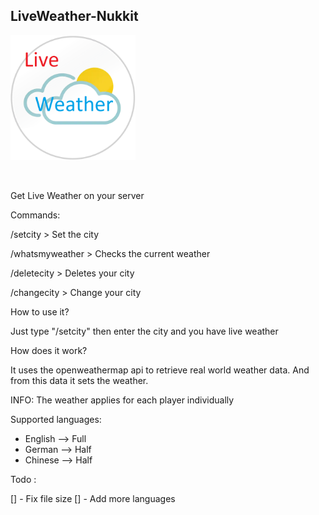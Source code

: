 <h2>LiveWeather-Nukkit</h2>

<img src="https://github.com/Werwolf2303/LiveWeather-Nukkit/blob/main/liveweatherlogo.png?raw=true" width="200" height="200" alt="Your browser suck"></img>

<br>

Get Live Weather on your server

Commands:

/setcity > Set the city 

/whatsmyweather > Checks the current weather

/deletecity > Deletes your city

/changecity > Change your city


How to use it?

Just type "/setcity" then enter the city and you have live weather


How does it work?

It uses the openweathermap api to retrieve real world weather data. And from this data it sets the weather.


INFO: The weather applies for each player individually

Supported languages:

- English --> Full
- German --> Half
- Chinese --> Half


Todo :

[] - Fix file size
[] - Add more languages
